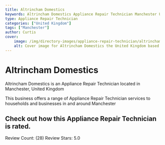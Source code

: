 ```yaml
---
title: Altrincham Domestics
keywords: Altrincham Domestics Appliance Repair Technician Manchester United Kingdom 
type: Appliance Repair Technician 
categories: ["United Kingdom"]
tags: ["Manchester"]
author: Curtis
cover:
    image: /img/directory-images/appliance-repair-technician/altrincham-domestics.webp
    alt: Cover image for Altrincham Domestics the United Kingdom based Appliance Repair Technician servicing Manchester 
---
```


# Altrincham Domestics
Altrincham Domestics is an Appliance Repair Technician located in Manchester, United Kingdom

This business offers a range of Appliance Repair Technician services to households and businesses in and around Manchester

## Check out how this Appliance Repair Technician is rated.
Review Count: (28)
Review Stars: 5.0
